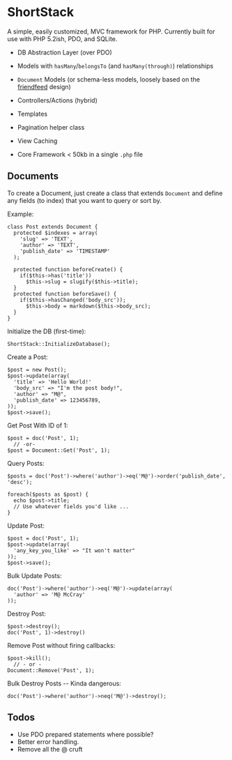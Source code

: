 # ShortStack

A simple, easily customized, MVC framework for PHP. Currently built for use with PHP 5.2ish, PDO, and SQLite.

* DB Abstraction Layer (over PDO)
* Models with `hasMany`/`belongsTo` (and `hasMany(through)`) relationships
* `Document` Models (or schema-less models, loosely based on the [friendfeed][] design)
* Controllers/Actions (hybrid)
* Templates
* Pagination helper class
* View Caching
* Core Framework < 50kb in a single `.php` file

  [friendfeed]: http://bret.appspot.com/entry/how-friendfeed-uses-mysql


## Documents

To create a Document, just create a class that extends `Document` and define any fields (to index) that you want to query or sort by.

Example:    

    class Post extends Document {
      protected $indexes = array(
        'slug' => 'TEXT',
        'author' => 'TEXT',
        'publish_date' => 'TIMESTAMP'
      );
      
      protected function beforeCreate() {
        if($this->has('title'))
          $this->slug = slugify($this->title);
      }
      protected function beforeSave() {
        if($this->hasChanged('body_src'));
          $this->body = markdown($this->body_src);
      }
    }


Initialize the DB (first-time):

    ShortStack::InitializeDatabase();


Create a Post:

    $post = new Post();
    $post->update(array(
      'title' => 'Hello World!'
      'body_src' => "I'm the post body!",
      'author' => "M@",
      'publish_date' => 123456789,
    ));
    $post->save();


Get Post With ID of 1:

    $post = doc('Post', 1);
      // -or-
    $post = Document::Get('Post', 1);

Query Posts:

    $posts = doc('Post')->where('author')->eq('M@')->order('publish_date', 'desc');
    
    foreach($posts as $post) {
      echo $post->title;
      // Use whatever fields you'd like ...
    }


Update Post:

    $post = doc('Post', 1);
    $post->update(array(
      'any_key_you_like' => "It won't matter"
    ));
    $post->save();


Bulk Update Posts:
    
    doc('Post')->where('author')->eq('M@')->update(array(
      'author' => 'M@ McCray'
    ));


Destroy Post:

    $post->destroy();
    doc('Post', 1)->destroy()


Remove Post without firing callbacks:

    $post->kill();
      // - or -
    Document::Remove('Post', 1);


Bulk Destroy Posts -- Kinda dangerous:

    doc('Post')->where('author')->neq('M@')->destroy();



## Todos

* Use PDO prepared statements where possible?
* Better error handling.
* Remove all the @ cruft
